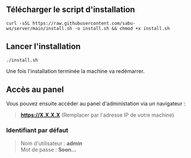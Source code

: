 ## Télécharger le script d'installation
```
curl -sSL https://raw.githubusercontent.com/sabu-ws/server/main/install.sh -o install.sh && chmod +x install.sh
```

## Lancer l'installation
```
./install.sh
```
Une fois l'installation terminée la machine va redémarrer.

## Accès au panel
Vous pouvez ensuite accéder au panel d'administation via un navigateur :
> **https://X.X.X.X** (Remplacer par l'adresse IP de votre machine)

### Identifiant par défaut
> Nom d'utilisateur : **admin**  
> Mot de passe : **Soon...**
